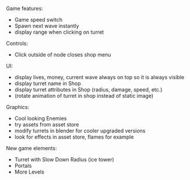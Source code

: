 Game features:
- Game speed switch
- Spawn next wave instantly
- display range when clicking on turret

Controls:
- Click outside of node closes shop menu

UI:
- display lives, money, current wave always on top so it is always visible
- display turret name in Shop
- display turret attributes in Shop (radius, damage, speed, etc.)
- (rotate animation of turret in shop instead of static image)

Graphics:
- Cool looking Enemies
- try assets from asset store
- modify turrets in blender for cooler upgraded versions
- look for effects in asset store, flames for example

New game elements:
- Turret with Slow Down Radius (ice tower)
- Portals
- More Levels